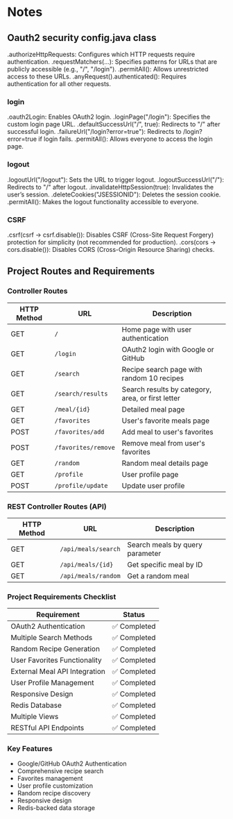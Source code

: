 # **Notes**

## Oauth2 security config.java class 
.authorizeHttpRequests: Configures which HTTP requests require authentication.
.requestMatchers(...): Specifies patterns for URLs that are publicly accessible (e.g., "/", "/login").
.permitAll(): Allows unrestricted access to these URLs.
.anyRequest().authenticated(): Requires authentication for all other requests.

### login 
.oauth2Login: Enables OAuth2 login.
.loginPage("/login"): Specifies the custom login page URL.
.defaultSuccessUrl("/", true): Redirects to "/" after successful login.
.failureUrl("/login?error=true"): Redirects to /login?error=true if login fails.
.permitAll(): Allows everyone to access the login page.

### logout
.logoutUrl("/logout"): Sets the URL to trigger logout.
.logoutSuccessUrl("/"): Redirects to "/" after logout.
.invalidateHttpSession(true): Invalidates the user’s session.
.deleteCookies("JSESSIONID"): Deletes the session cookie.
.permitAll(): Makes the logout functionality accessible to everyone.

### CSRF
.csrf(csrf -> csrf.disable()): Disables CSRF (Cross-Site Request Forgery) protection for simplicity (not recommended for production).
.cors(cors -> cors.disable()): Disables CORS (Cross-Origin Resource Sharing) checks.


## Project Routes and Requirements

### Controller Routes

| HTTP Method | URL | Description |
|------------|-----|-------------|
| GET | `/` | Home page with user authentication |
| GET | `/login` | OAuth2 login with Google or GitHub |
| GET | `/search` | Recipe search page with random 10 recipes |
| GET | `/search/results` | Search results by category, area, or first letter |
| GET | `/meal/{id}` | Detailed meal page |
| GET | `/favorites` | User's favorite meals page |
| POST | `/favorites/add` | Add meal to user's favorites |
| POST | `/favorites/remove` | Remove meal from user's favorites |
| GET | `/random` | Random meal details page |
| GET | `/profile` | User profile page |
| POST | `/profile/update` | Update user profile |

### REST Controller Routes (API)

| HTTP Method | URL | Description |
|------------|-----|-------------|
| GET | `/api/meals/search` | Search meals by query parameter | ` example : /api/meals/search?query=chicken`
| GET | `/api/meals/{id}` | Get specific meal by ID | ` example : /api/meals/53065`
| GET | `/api/meals/random` | Get a random meal |

### Project Requirements Checklist

| Requirement | Status |
|------------|--------|
| OAuth2 Authentication | ✅ Completed |
| Multiple Search Methods | ✅ Completed |
| Random Recipe Generation | ✅ Completed |
| User Favorites Functionality | ✅ Completed |
| External Meal API Integration | ✅ Completed |
| User Profile Management | ✅ Completed |
| Responsive Design | ✅ Completed |
| Redis Database | ✅ Completed |
| Multiple Views | ✅ Completed |
| RESTful API Endpoints | ✅ Completed |

### Key Features
- Google/GitHub OAuth2 Authentication
- Comprehensive recipe search
- Favorites management
- User profile customization
- Random recipe discovery
- Responsive design
- Redis-backed data storage